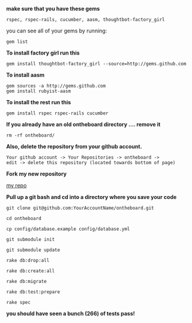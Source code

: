**make sure that you have these gems**

	rspec, rspec-rails, cucumber, aasm, thoughtbot-factory_girl 

you can see all of your gems by running: 
	
	gem list



**To install factory girl run this**
	
	gem install thoughtbot-factory_girl --source=http://gems.github.com

**To install aasm**
	
	gem sources -a http://gems.github.com
	gem install rubyist-aasm

**To install the rest run this**
	
	gem install rspec rspec-rails cucumber 

**If you already have an old ontheboard directory .... remove it** 
    
	rm -rf ontheboard/


**Also, delete the repository from your github account.**

	Your github account -> Your Repositories -> ontheboard -> 
	edit -> delete this repository (located towards bottom of page)


**Fork my new repository** 

[my repo](http://github.com/ryandotsmith/ontheboard/tree/master)


**Pull up a git bash and cd into a directory where you save your code**

	git clone git@github.com:YourAccountName/ontheboard.git
	
	cd ontheboard 
	
	cp config/database.example config/database.yml
	
	git submodule init
	
	git submodule update
	
	rake db:drop:all
	
	rake db:create:all
	
	rake db:migrate
	
	rake db:test:prepare
	
	rake spec

**you should have seen a bunch (266) of tests pass!**


